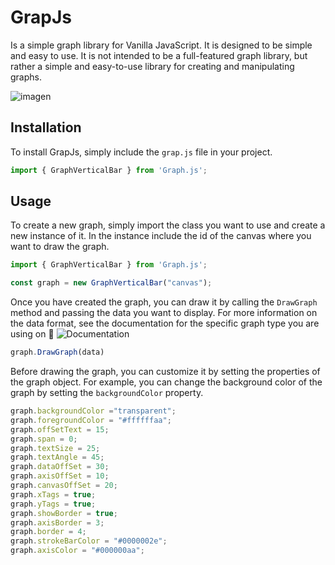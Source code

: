 # GrapJs
Is a simple graph library for Vanilla JavaScript. It is designed to be simple and easy to use. It is not intended to be a full-featured graph library, but rather a simple and easy-to-use library for creating and manipulating graphs.

![imagen](https://github.com/adesduende/GraphJS/assets/29408281/4c5b9ce7-cda6-42c9-914a-395dbd167999)

## Installation
To install GrapJs, simply include the `grap.js` file in your project.

```javascript
import { GraphVerticalBar } from 'Graph.js';
```

## Usage
To create a new graph, simply import the class you want to use and create a new instance of it. In the instance include the id of the canvas where you want to draw the graph.


```javascript
import { GraphVerticalBar } from 'Graph.js';

const graph = new GraphVerticalBar("canvas");
```	

Once you have created the graph, you can draw it by calling the `DrawGraph` method and passing the data you want to display. For more information on the data format, see the documentation for the specific graph type you are using on :book: ![Documentation](https://github.com/adesduende/GraphJS/wiki)

```javascript	
graph.DrawGraph(data)
```
Before drawing the graph, you can customize it by setting the properties of the graph object. For example, you can change the background color of the graph by setting the `backgroundColor` property.

```javascript
graph.backgroundColor ="transparent";
graph.foregroundColor = "#ffffffaa";
graph.offSetText = 15;
graph.span = 0;
graph.textSize = 25;
graph.textAngle = 45;
graph.dataOffSet = 30;
graph.axisOffSet = 10;
graph.canvasOffSet = 20;
graph.xTags = true;
graph.yTags = true;
graph.showBorder = true;
graph.axisBorder = 3;
graph.border = 4;
graph.strokeBarColor = "#0000002e";
graph.axisColor = "#000000aa";
```
